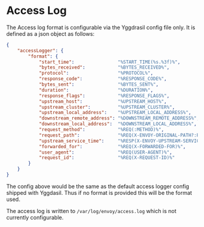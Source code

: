 # Access Log

The Access log format is configurable via the Yggdrasil config file only. It is defined as a json object as follows:

```json
{
    "accessLogger": {
        "format": {
            "start_time":                "%START_TIME(%s.%3f)%",
            "bytes_received":            "%BYTES_RECEIVED%",
            "protocol":                  "%PROTOCOL%",
            "response_code":             "%RESPONSE_CODE%",
            "bytes_sent":                "%BYTES_SENT%",
            "duration":                  "%DURATION%",
            "response_flags":            "%RESPONSE_FLAGS%",
            "upstream_host":             "%UPSTREAM_HOST%",
            "upstream_cluster":          "%UPSTREAM_CLUSTER%",
            "upstream_local_address":    "%UPSTREAM_LOCAL_ADDRESS%",
            "downstream_remote_address": "%DOWNSTREAM_REMOTE_ADDRESS%",
            "downstream_local_address":  "%DOWNSTREAM_LOCAL_ADDRESS%",
            "request_method":            "%REQ(:METHOD)%",
            "request_path":              "%REQ(X-ENVOY-ORIGINAL-PATH?:PATH)%",
            "upstream_service_time":     "%RESP(X-ENVOY-UPSTREAM-SERVICE-TIME)%",
            "forwarded_for":             "%REQ(X-FORWARDED-FOR)%",
            "user_agent":                "%REQ(USER-AGENT)%",
            "request_id":                "%REQ(X-REQUEST-ID)%"
        }
    }
}

```

The config above would be the same as the default access logger config shipped with Yggdasil. Thus if no format is provided this will be the format used.

The access log is written to `/var/log/envoy/access.log` which is not currently configurable.
